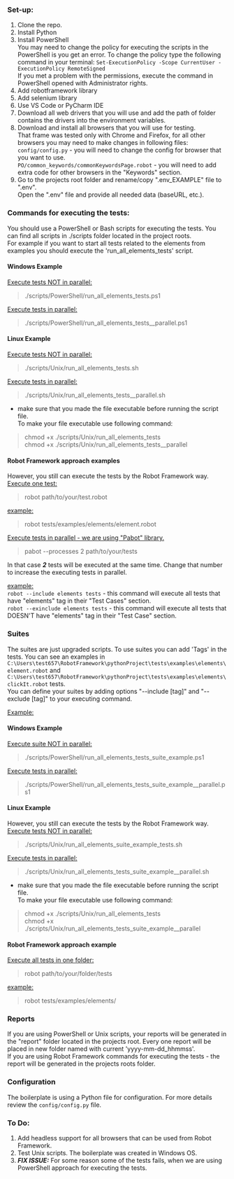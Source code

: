### Set-up:
1. Clone the repo.
2. Install Python
3. Install PowerShell  
You may need to change the policy for executing the scripts in the PowerShell is you get an error. To change the policy type the following command in your terminal:
```Set-ExecutionPolicy -Scope CurrentUser -ExecutionPolicy RemoteSigned```  
If you met a problem with the permissions, execute the command in PowerShell opened with Administrator rights.
4. Add robotframework library
5. Add selenium library
6. Use VS Code or PyCharm IDE
7. Download all web drivers that you will use and add the path of folder contains the drivers into the environment variables.
8. Download and install all browsers that you will use for testing.  
That frame was tested only with Chrome and Firefox, for all other browsers you may need to make changes in following files:   
```config/config.py``` - you will need to change the config for browser that you want to use.  
```PO/common_keywords/commonKeywordsPage.robot``` - you will need to add extra code for other browsers in the "Keywords" section.
9. Go to the projects root folder and rename/copy ".env_EXAMPLE" file to ".env".  
Open the ".env" file and provide all needed data (baseURL, etc.).

### Commands for executing the tests:
You should use a PowerShell or Bash scripts for executing the tests. You can find all scripts in ./scripts folder located in the project roots.  
For example if you want to start all tests related to the elements from examples you should execute the 'run_all_elements_tests' script.  
#### Windows Example
<ins>Execute tests NOT in parallel:</ins>
> ./scripts/PowerShell/run_all_elements_tests.ps1  

<ins>Execute tests in parallel:</ins>
> ./scripts/PowerShell/run_all_elements_tests__parallel.ps1  
#### Linux Example
<ins>Execute tests NOT in parallel:</ins>
> ./scripts/Unix/run_all_elements_tests.sh

<ins>Execute tests in parallel:</ins>
> ./scripts/Unix/run_all_elements_tests__parallel.sh
- make sure that you made the file executable before running the script file.  
To make your file executable use following command:
> chmod +x ./scripts/Unix/run_all_elements_tests  
> chmod +x ./scripts/Unix/run_all_elements_tests__parallel
#### Robot Framework approach examples
However, you still can execute the tests by the Robot Framework way.  
<ins>Execute one test:</ins>
> robot path/to/your/test.robot

<ins>example:</ins>
> robot tests/examples/elements/element.robot 

<ins>Execute tests in parallel - we are using "Pabot" library.</ins>
> pabot --processes 2 path/to/your/tests

In that case ***2*** tests will be executed at the same time. Change that number to increase the executing tests in parallel.

<ins>example:</ins>  
```robot --include elements tests``` - this command will execute all tests that have "elements" tag in their "Test Cases" section.  
```robot --exinclude elements tests``` - this command will execute all tests that DOESN'T have "elements" tag in their "Test Case" section.

### Suites
The suites are just upgraded scripts. To use suites you can add 'Tags' in the tests. You can see an examples in ```C:\Users\test657\RobotFramework\pythonProject\tests\examples\elements\element.robot``` and ```C:\Users\test657\RobotFramework\pythonProject\tests\examples\elements\clickIt.robot``` tests.  
You can define your suites by adding options "--include [tag]" and "--exclude [tag]" to your executing command.

<ins>Example:</ins>


#### Windows Example
<ins>Execute suite NOT in parallel:</ins>
> ./scripts/PowerShell/run_all_elements_tests_suite_example.ps1  

<ins>Execute tests in parallel:</ins>
> ./scripts/PowerShell/run_all_elements_tests_suite_example__parallel.ps1 

#### Linux Example
However, you still can execute the tests by the Robot Framework way. 
<ins>Execute tests NOT in parallel:</ins>
> ./scripts/Unix/run_all_elements_suite_example_tests.sh

<ins>Execute tests in parallel:</ins>
> ./scripts/Unix/run_all_elements_tests_suite_example__parallel.sh
- make sure that you made the file executable before running the script file.  
To make your file executable use following command:
> chmod +x ./scripts/Unix/run_all_elements_tests  
> chmod +x ./scripts/Unix/run_all_elements_tests_suite_example__parallel

#### Robot Framework approach example
<ins>Execute all tests in one folder:</ins>
> robot path/to/your/folder/tests

<ins>example:</ins>
> robot tests/examples/elements/

### Reports
If you are using PowerShell or Unix scripts, your reports will be generated in the "report" folder located in the projects root. Every one report will be placed in new folder named with current 'yyyy-mm-dd_hhmmss'.  
If you are using Robot Framework commands for executing the tests - the report will be generated in the projects roots folder.

### Configuration
The boilerplate is using a Python file for configuration. For more details review the ```config/config.py``` file.

### To Do:
1. Add headless support for all browsers that can be used from Robot Framework.
2. Test Unix scripts. The boilerplate was created in Windows OS.
3. ***FIX ISSUE:*** For some reason some of the tests fails, when we are using PowerShell approach for executing the tests.